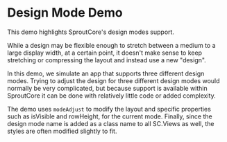 # Design Mode Demo

This demo highlights SproutCore's design modes support.

While a design may be flexible enough to stretch between a medium to a large
display width, at a certain point, it doesn't make sense to keep stretching
or compressing the layout and instead use a new "design".

In this demo, we simulate an app that supports three different design modes.
Trying to adjust the design for three different design modes would normally
be very complicated, but because support is available within SproutCore it 
can be done with relatively little code or added complexity.

The demo uses `modeAdjust` to modify the layout and specific properties such as 
isVisible and rowHeight, for the current mode.  Finally, since the design mode 
name is added as a class name to all SC.Views as well,
the styles are often modified slightly to fit.
